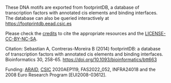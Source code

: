 These DNA motifs are exported from footprintDB, a database of transcription factors with annotated cis elements and binding interfaces. 
The database can also be queried interactively at https://footprintdb.eead.csic.es 

Please check the [credits](https://footprintdb.eead.csic.es/index.php/index.php?credits) to cite the appropriate resources and the [LICENSE-CC-BY-NC-SA](./LICENSE-CC-BY-NC-SA).

Citation:
Sebastian A, Contreras-Moreira B (2014) footprintDB: a database of transcription factors with annotated cis elements and binding interfaces. Bioinformatics 30, 258-65. https://doi.org/10.1093/bioinformatics/btt663

Funding: 
[ARAID](https://www.araid.es), [CSIC](https://www.csic.es) 2020AEP119, FAS2022_052, INFRA24018 and the 2008 Euro Research Program [EUI2008-03612].
